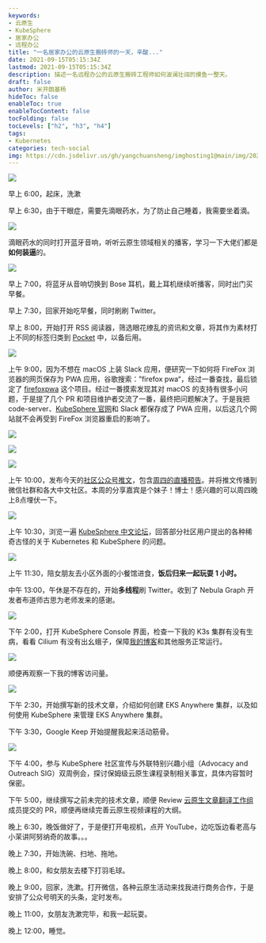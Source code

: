 ```yaml
---
keywords:
- 云原生
- KubeSphere
- 居家办公
- 远程办公
title: "一名居家办公的云原生搬砖师的一天，辛酸..."
date: 2021-09-15T05:15:34Z
lastmod: 2021-09-15T05:15:34Z
description: 描述一名远程办公的云原生搬砖工程师如何波澜壮阔的摸鱼一整天。
draft: false
author: 米开朗基杨
hideToc: false
enableToc: true
enableTocContent: false
tocFolding: false
tocLevels: ["h2", "h3", "h4"]
tags:
- Kubernetes
categories: tech-social
img: https://cdn.jsdelivr.us/gh/yangchuansheng/imghosting1@main/img/202109151325055.png
---
```


![](https://cdn.jsdelivr.us/gh/yangchuansheng/imghosting1@main/img/202109151326564.png)

早上 6:00，起床，洗漱

早上 6:30，由于干眼症，需要先滴眼药水，为了防止自己睡着，我需要坐着滴。

![](https://cdn.jsdelivr.us/gh/yangchuansheng/imghosting1@main/img/202109151045924.jpg)

滴眼药水的同时打开蓝牙音响，听听云原生领域相关的播客，学习一下大佬们都是**如何装逼**的。

![](https://cdn.jsdelivr.us/gh/yangchuansheng/imghosting1@main/img/202109141753620.png)

早上 7:00，将蓝牙从音响切换到 Bose 耳机，戴上耳机继续听播客，同时出门买早餐。

早上 7:30，回家开始吃早餐，同时刷刷 Twitter。

早上 8:00，开始打开 RSS 阅读器，筛选眼花缭乱的资讯和文章，将其作为素材打上不同的标签归类到 [Pocket](https://getpocket.com) 中，以备后用。

![](https://cdn.jsdelivr.us/gh/yangchuansheng/imghosting1@main/img/202109141805497.png)

上午 9:00，因为不想在 macOS 上装 Slack 应用，便研究一下如何将 FireFox 浏览器的网页保存为 PWA 应用，谷歌搜索：”firefox pwa“，经过一番查找，最后锁定了 [firefoxpwa](https://github.com/filips123/FirefoxPWA) 这个项目。经过一番摸索发现其对 macOS 的支持有很多小问题，于是提了几个 PR 和项目维护者交流了一番，最终把问题解决了。于是我把 code-server、[KubeSphere 官网](https://kubesphere.com.cn)和 Slack 都保存成了 PWA 应用，以后这几个网站就不会再受到 FireFox 浏览器重启的影响了。

![](https://cdn.jsdelivr.us/gh/yangchuansheng/imghosting1@main/img/202109141817201.jpg)

![](https://cdn.jsdelivr.us/gh/yangchuansheng/imghosting1@main/img/202109141822927.webp)

![](https://cdn.jsdelivr.us/gh/yangchuansheng/imghosting1@main/img/202109141824533.jpg)

上午 10:00，发布今天的[社区公众号推文](https://mp.weixin.qq.com/s/NIaPRpbTA7zHe6Tmtb2_rw)，包含[周四的直播预告](https://mp.weixin.qq.com/s/1cUIpq10aECD4OguxRYXhQ)。并将推文传播到微信社群和各大中文社区。本周的分享嘉宾是个妹子！博士！感兴趣的可以周四晚上8点埋伏一下。

![](https://pek3b.qingstor.com/kubesphere-community/images/uisee0916-live.png)

上午 10:30，浏览一遍 [KubeSphere 中文论坛](https://kubesphere.com.cn/forum/)，回答部分社区用户提出的各种稀奇古怪的关于 Kubernetes 和 KubeSphere 的问题。

![](https://cdn.jsdelivr.us/gh/yangchuansheng/imghosting1@main/img/202109142128229.jpg)

上午 11:30，陪女朋友去小区外面的小餐馆进食，**饭后归来一起玩耍 1 小时。**

中午 13:00，午休是不存在的，开始**多线程**刷 Twitter。收到了 Nebula Graph 开发者布道师古思为老师发来的感谢。

![](https://cdn.jsdelivr.us/gh/yangchuansheng/imghosting1@main/img/202109142142434.png)

下午 2:00，打开 KubeSphere Console 界面，检查一下我的 K3s 集群有没有生病，看看 Cilium 有没有出幺蛾子，保障[我的博客](https://icloudnative.io)和其他服务正常运行。

![](https://cdn.jsdelivr.us/gh/yangchuansheng/imghosting1@main/img/202109142148133.png)

顺便再观察一下我的博客访问量。

![](https://cdn.jsdelivr.us/gh/yangchuansheng/imghosting1@main/img/202109142159494.png)

下午 2:30，开始撰写新的技术文章，介绍如何创建 EKS Anywhere 集群，以及如何使用 KubeSphere 来管理 EKS Anywhere 集群。

下午 3:30，Google Keep 开始提醒我起来活动筋骨。

![](https://cdn.jsdelivr.us/gh/yangchuansheng/imghosting1@main/img/202109142212009.png)

下午 4:00，参与 KubeSphere 社区宣传与外联特别兴趣小组（Advocacy and Outreach SIG）双周例会，探讨保姆级云原生课程录制相关事宜，具体内容暂时保密。

下午 5:00，继续撰写之前未完的技术文章，顺便 Review [云原生文章翻译工作组](https://github.com/kubesphere-sigs/awesome-cloud-native-blogs)成员提交的 PR，顺便再继续完善云原生视频课程的大纲。

晚上 6:30，晚饭做好了，于是便打开电视机，点开 YouTube，边吃饭边看老高与小茉讲阿努纳奇的故事。。。

晚上 7:30，开始洗碗、扫地、拖地。

晚上 8:00，和女朋友去楼下打羽毛球。

晚上 9:00，回家，洗漱。打开微信，各种云原生活动来找我进行商务合作，于是安排了公众号明天的头条，定时发布。

晚上 11:00，女朋友洗漱完毕，和我一起玩耍。

晚上 12:00，睡觉。